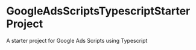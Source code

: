# GoogleAdsScriptsTypescriptStarterProject
A starter project for Google Ads Scripts using Typescript
